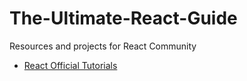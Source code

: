 # The-Ultimate-React-Guide
Resources and projects for React Community 

* [React Official Tutorials](https://reactjs.org/tutorial/tutorial.html)
